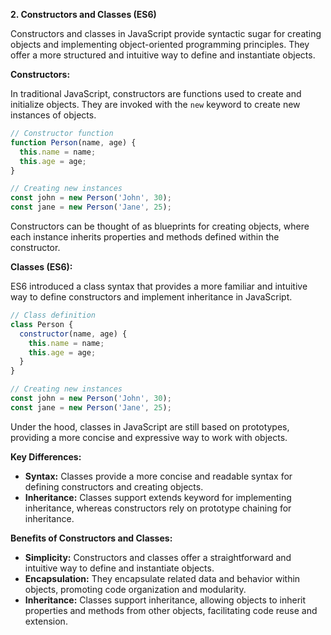 **2. Constructors and Classes (ES6)**

Constructors and classes in JavaScript provide syntactic sugar for creating objects and implementing object-oriented programming principles. They offer a more structured and intuitive way to define and instantiate objects.

**Constructors:**

In traditional JavaScript, constructors are functions used to create and initialize objects. They are invoked with the `new` keyword to create new instances of objects.

```javascript
// Constructor function
function Person(name, age) {
  this.name = name;
  this.age = age;
}

// Creating new instances
const john = new Person('John', 30);
const jane = new Person('Jane', 25);
```

Constructors can be thought of as blueprints for creating objects, where each instance inherits properties and methods defined within the constructor.

**Classes (ES6):**

ES6 introduced a class syntax that provides a more familiar and intuitive way to define constructors and implement inheritance in JavaScript.

```javascript
// Class definition
class Person {
  constructor(name, age) {
    this.name = name;
    this.age = age;
  }
}

// Creating new instances
const john = new Person('John', 30);
const jane = new Person('Jane', 25);
```

Under the hood, classes in JavaScript are still based on prototypes, providing a more concise and expressive way to work with objects.

**Key Differences:**

- **Syntax:** Classes provide a more concise and readable syntax for defining constructors and creating objects.
- **Inheritance:** Classes support extends keyword for implementing inheritance, whereas constructors rely on prototype chaining for inheritance.

**Benefits of Constructors and Classes:**

- **Simplicity:** Constructors and classes offer a straightforward and intuitive way to define and instantiate objects.
- **Encapsulation:** They encapsulate related data and behavior within objects, promoting code organization and modularity.
- **Inheritance:** Classes support inheritance, allowing objects to inherit properties and methods from other objects, facilitating code reuse and extension.
